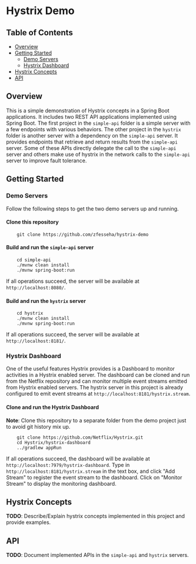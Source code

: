 # Hystrix Demo

## Table of Contents
<!-- MarkdownTOC autolink="true" bracket="round" -->

- [Overview](#overview)
- [Getting Started](#getting-started)
    - [Demo Servers](#demo-servers)
    - [Hystrix Dashboard](#hystrix-dashboard)
- [Hystrix Concepts](#hystrix-concepts)
- [API](#api)

<!-- /MarkdownTOC -->

## Overview

This is a simple demonstration of Hystrix concepts in a Spring Boot applications. It includes two REST API applications implemented using Spring Boot. The first project in the `simple-api` folder is a simple server with a few endpoints with various behaviors. The other project in the `hystrix` folder is another server with a dependency on the `simple-api` server. It provides endpoints that retrieve and return results from the `simple-api` server. Some of these APIs directly delegate the call to the `simple-api` server and others make use of hystrix in the network calls to the `simple-api` server to improve fault tolerance.


## Getting Started

### Demo Servers
Follow the following steps to get the two demo servers up and running.

#### Clone this repository
```
	git clone https://github.com/zfesseha/hystrix-demo
```

#### Build and run the `simple-api` server
```
	cd simple-api
	./mvnw clean install
	./mvnw spring-boot:run
```

If all operations succeed, the server will be available at `http://localhost:8080/`.

#### Build and run the `hystrix` server
```
	cd hystrix
	./mvnw clean install
	./mvnw spring-boot:run
```

If all operations succeed, the server will be available at `http://localhost:8181/`.

### Hystrix Dashboard
One of the useful features Hystrix provides is a Dashboard to monitor activities in a Hystrix enabled server. The dashboard can be cloned and run from the Netflix repository and can monitor multiple event streams emitted from Hystrix enabled servers. The hystrix server in this project is already configured to emit event streams at `http://localhost:8181/hystrix.stream`.

#### Clone and run the Hystrix Dashboard
**Note**: Clone this repository to a separate folder from the demo project just to avoid git history mix up.
```
	git clone https://github.com/Netflix/Hystrix.git
	cd Hystrix/hystrix-dashboard
	../gradlew appRun
```
If all operations succeed, the dashboard will be available at `http://localhost:7979/hystrix-dashboard`. Type in `http://localhost:8181/hystrix.stream` in the text box, and click "Add Stream" to register the event stream to the dashboard. Click on "Monitor Stream" to display the monitoring dashboard.

## Hystrix Concepts
**TODO**: Describe/Explain hystrix concepts implemented in this project and provide examples.


## API
**TODO**: Document implemented APIs in the `simple-api` and `hystrix` servers.
